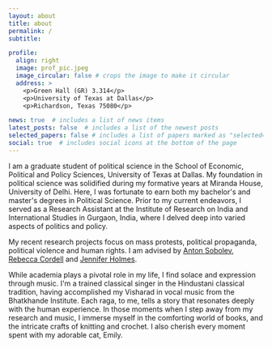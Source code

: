 ```yaml
---
layout: about
title: about
permalink: /
subtitle: 

profile:
  align: right
  image: prof_pic.jpeg
  image_circular: false # crops the image to make it circular
  address: >
    <p>Green Hall (GR) 3.314</p>
    <p>University of Texas at Dallas</p>
    <p>Richardson, Texas 75080</p>

news: true  # includes a list of news items
latest_posts: false  # includes a list of the newest posts
selected_papers: false # includes a list of papers marked as "selected={true}"
social: true  # includes social icons at the bottom of the page
---
```


I am a graduate student of political science in the School of Economic, Political and Policy Sciences, University of Texas at Dallas. My foundation in political science was solidified during my formative years at Miranda House, University of Delhi. Here, I was fortunate to earn both my bachelor's and master's degrees in Political Science. Prior to my current endeavors, I served as a Research Assistant at the Institute of Research on India and International Studies in Gurgaon, India, where I delved deep into varied aspects of politics and policy.

My recent research projects focus on mass protests, political propaganda, political violence and human rights. I am advised by [Anton Sobolev](https://asobolev.com/), [Rebecca Cordell](http://www.rebeccacordell.com/) and [Jennifer Holmes](https://personal.utdallas.edu/~jholmes/). 

While academia plays a pivotal role in my life, I find solace and expression through music. I'm a trained classical singer in the Hindustani classical tradition, having accomplished my Visharad in vocal music from the Bhatkhande Institute. Each raga, to me, tells a story that resonates deeply with the human experience. In those moments when I step away from my research and music, I immerse myself in the comforting world of books, and the intricate crafts of knitting and crochet. I also cherish every moment spent with my adorable cat, Emily. 
